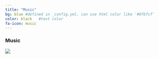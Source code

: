 ```yaml
---
title: "Music"
bg: blue #defined in _config.yml, can use html color like '#0fbfcf'
color: black   #text color
fa-icon: music
---
```


### Music

[<img src="http://icons.iconarchive.com/icons/uiconstock/socialmedia/512/Soundcloud-icon.png">](https://soundcloud.com/awesinine)
